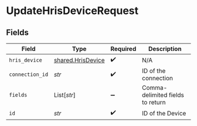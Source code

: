 # UpdateHrisDeviceRequest


## Fields

| Field                                                  | Type                                                   | Required                                               | Description                                            |
| ------------------------------------------------------ | ------------------------------------------------------ | ------------------------------------------------------ | ------------------------------------------------------ |
| `hris_device`                                          | [shared.HrisDevice](../../models/shared/hrisdevice.md) | :heavy_check_mark:                                     | N/A                                                    |
| `connection_id`                                        | *str*                                                  | :heavy_check_mark:                                     | ID of the connection                                   |
| `fields`                                               | List[*str*]                                            | :heavy_minus_sign:                                     | Comma-delimited fields to return                       |
| `id`                                                   | *str*                                                  | :heavy_check_mark:                                     | ID of the Device                                       |